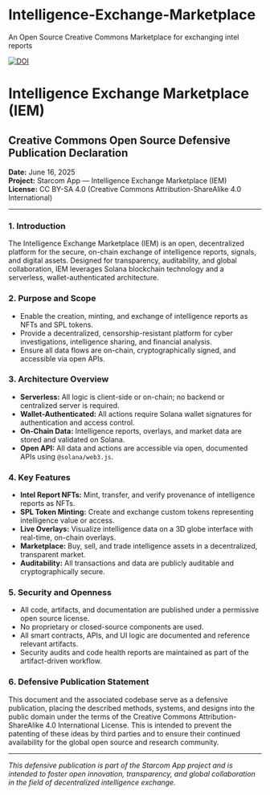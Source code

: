 # Intelligence-Exchange-Marketplace
An Open Source Creative Commons Marketplace for exchanging intel reports


[![DOI](https://zenodo.org/badge/1003297018.svg)](https://doi.org/10.5281/zenodo.15678820)


# Intelligence Exchange Marketplace (IEM)

## Creative Commons Open Source Defensive Publication Declaration

**Date:** June 16, 2025  
**Project:** Starcom App — Intelligence Exchange Marketplace (IEM)  
**License:** CC BY-SA 4.0 (Creative Commons Attribution-ShareAlike 4.0 International)

---

### 1. Introduction
The Intelligence Exchange Marketplace (IEM) is an open, decentralized platform for the secure, on-chain exchange of intelligence reports, signals, and digital assets. Designed for transparency, auditability, and global collaboration, IEM leverages Solana blockchain technology and a serverless, wallet-authenticated architecture.

### 2. Purpose and Scope
- Enable the creation, minting, and exchange of intelligence reports as NFTs and SPL tokens.
- Provide a decentralized, censorship-resistant platform for cyber investigations, intelligence sharing, and financial analysis.
- Ensure all data flows are on-chain, cryptographically signed, and accessible via open APIs.

### 3. Architecture Overview
- **Serverless:** All logic is client-side or on-chain; no backend or centralized server is required.
- **Wallet-Authenticated:** All actions require Solana wallet signatures for authentication and access control.
- **On-Chain Data:** Intelligence reports, overlays, and market data are stored and validated on Solana.
- **Open API:** All data and actions are accessible via open, documented APIs using `@solana/web3.js`.

### 4. Key Features
- **Intel Report NFTs:** Mint, transfer, and verify provenance of intelligence reports as NFTs.
- **SPL Token Minting:** Create and exchange custom tokens representing intelligence value or access.
- **Live Overlays:** Visualize intelligence data on a 3D globe interface with real-time, on-chain overlays.
- **Marketplace:** Buy, sell, and trade intelligence assets in a decentralized, transparent market.
- **Auditability:** All transactions and data are publicly auditable and cryptographically secure.

### 5. Security and Openness
- All code, artifacts, and documentation are published under a permissive open source license.
- No proprietary or closed-source components are used.
- All smart contracts, APIs, and UI logic are documented and reference relevant artifacts.
- Security audits and code health reports are maintained as part of the artifact-driven workflow.

### 6. Defensive Publication Statement
This document and the associated codebase serve as a defensive publication, placing the described methods, systems, and designs into the public domain under the terms of the Creative Commons Attribution-ShareAlike 4.0 International License. This is intended to prevent the patenting of these ideas by third parties and to ensure their continued availability for the global open source and research community.

---

*This defensive publication is part of the Starcom App project and is intended to foster open innovation, transparency, and global collaboration in the field of decentralized intelligence exchange.*
